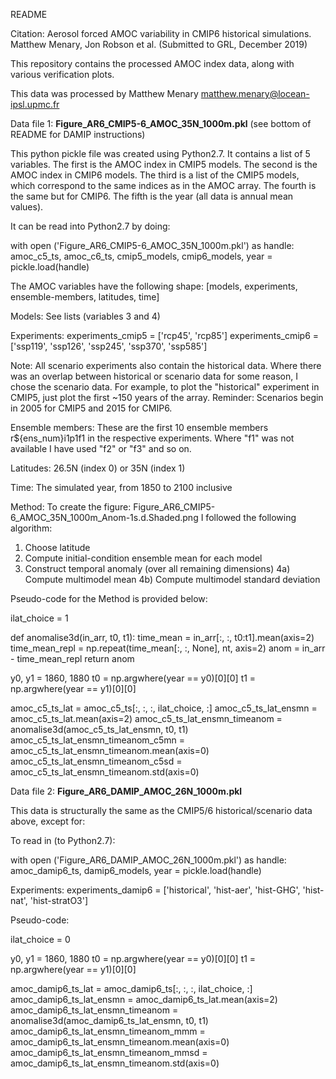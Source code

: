 README

Citation: Aerosol forced AMOC variability in CMIP6 historical simulations.
Matthew Menary, Jon Robson et al. (Submitted to GRL, December 2019)

This repository contains the processed AMOC index data, along with various verification plots.

This data was processed by Matthew Menary matthew.menary@locean-ipsl.upmc.fr

Data file 1:
**Figure_AR6_CMIP5-6_AMOC_35N_1000m.pkl**
(see bottom of README for DAMIP instructions)

This python pickle file was created using Python2.7. It contains a list of 5 variables. The first is the AMOC index in CMIP5 models. The second is the AMOC index in CMIP6 models. The third is a list of the CMIP5 models, which correspond to the same indices as in the AMOC array. The fourth is the same but for CMIP6. The fifth is the year (all data is annual mean values).

It can be read into Python2.7 by doing:

with open ('Figure_AR6_CMIP5-6_AMOC_35N_1000m.pkl') as handle:
  amoc_c5_ts, amoc_c6_ts, cmip5_models, cmip6_models, year = pickle.load(handle)
  
The AMOC variables have the following shape: [models, experiments, ensemble-members, latitudes, time]

Models:
See lists (variables 3 and 4)

Experiments:
experiments_cmip5 = ['rcp45', 'rcp85']
experiments_cmip6 = ['ssp119', 'ssp126', 'ssp245', 'ssp370', 'ssp585']

Note: All scenario experiments also contain the historical data. Where there was an overlap between historical or scenario data for some reason, I chose the scenario data. For example, to plot the "historical" experiment in CMIP5, just plot the first ~150 years of the array. Reminder: Scenarios begin in 2005 for CMIP5 and 2015 for CMIP6.

Ensemble members:
These are the first 10 ensemble members r${ens_num}i1p1f1 in the respective experiments. Where "f1" was not available I have used "f2" or "f3" and so on.

Latitudes:
26.5N (index 0) or 35N (index 1)

Time:
The simulated year, from 1850 to 2100 inclusive

Method:
To create the figure: Figure_AR6_CMIP5-6_AMOC_35N_1000m_Anom-1s.d.Shaded.png I followed the following algorithm:
1) Choose latitude
2) Compute initial-condition ensemble mean for each model
3) Construct temporal anomaly (over all remaining dimensions)
4a) Compute multimodel mean
4b) Compute multimodel standard deviation

Pseudo-code for the Method is provided below:

ilat_choice = 1

def anomalise3d(in_arr, t0, t1):
    time_mean = in_arr[:, :, t0:t1].mean(axis=2)
    time_mean_repl = np.repeat(time_mean[:, :, None], nt, axis=2)
    anom = in_arr - time_mean_repl
    return anom

y0, y1 = 1860, 1880
t0 = np.argwhere(year == y0)[0][0]
t1 = np.argwhere(year == y1)[0][0]

amoc_c5_ts_lat = amoc_c5_ts[:, :, :, ilat_choice, :]
amoc_c5_ts_lat_ensmn = amoc_c5_ts_lat.mean(axis=2)
amoc_c5_ts_lat_ensmn_timeanom = anomalise3d(amoc_c5_ts_lat_ensmn, t0, t1)
amoc_c5_ts_lat_ensmn_timeanom_c5mn = amoc_c5_ts_lat_ensmn_timeanom.mean(axis=0)
amoc_c5_ts_lat_ensmn_timeanom_c5sd = amoc_c5_ts_lat_ensmn_timeanom.std(axis=0)

Data file 2:
**Figure_AR6_DAMIP_AMOC_26N_1000m.pkl**

This data is structurally the same as the CMIP5/6 historical/scenario data above, except for:

To read in (to Python2.7):

with open ('Figure_AR6_DAMIP_AMOC_26N_1000m.pkl') as handle:
  amoc_damip6_ts, damip6_models, year = pickle.load(handle)
  
Experiments:
experiments_damip6 = ['historical', 'hist-aer', 'hist-GHG', 'hist-nat', 'hist-stratO3']

Pseudo-code:

ilat_choice = 0

y0, y1 = 1860, 1880
t0 = np.argwhere(year == y0)[0][0]
t1 = np.argwhere(year == y1)[0][0]

amoc_damip6_ts_lat = amoc_damip6_ts[:, :, :, ilat_choice, :]
amoc_damip6_ts_lat_ensmn = amoc_damip6_ts_lat.mean(axis=2)
amoc_damip6_ts_lat_ensmn_timeanom = anomalise3d(amoc_damip6_ts_lat_ensmn, t0, t1)
amoc_damip6_ts_lat_ensmn_timeanom_mmm = amoc_damip6_ts_lat_ensmn_timeanom.mean(axis=0)
amoc_damip6_ts_lat_ensmn_timeanom_mmsd = amoc_damip6_ts_lat_ensmn_timeanom.std(axis=0)
  
